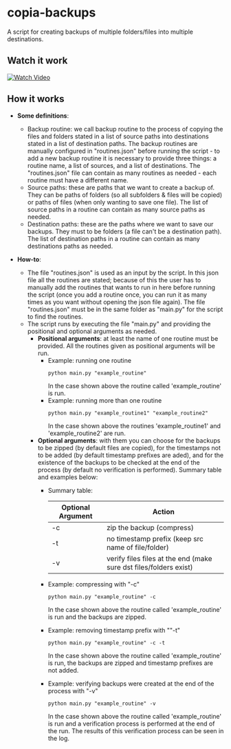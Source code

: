 # copia-backups

A script for creating backups of multiple folders/files into multiple destinations.

## Watch it work

[![Watch Video](https://img.youtube.com/vi/CtHMa4s8YBw/0.jpg)](https://www.youtube.com/watch?v=CtHMa4s8YBw)

## How it works

- **Some definitions**:
    - Backup routine: we call backup routine to the process of copying the files and folders stated in a list of source paths into destinations stated in a list of destination paths. The backup routines are manually configured in "routines.json" before running the script - to add a new backup routine it is necessary to provide three things: a routine name, a list of sources, and a list of destinations. The "routines.json" file can contain as many routines as needed - each routine must have a different name.
    - Source paths: these are paths that we want to create a backup of. They can be paths of folders (so all subfolders & files will be copied) or paths of files (when only wanting to save one file). The list of source paths in a routine can contain as many source paths as needed.
    - Destination paths: these are the paths where we want to save our backups. They must to be folders (a file can't be a destination path). The list of destination paths in a routine can contain as many destinations paths as needed.

- **How-to**:
	- The file "routines.json" is used as an input by the script. In this json file all the routines are stated; because of this the user has to manually add the routines that wants to run in here before running the script (once you add a routine once, you can run it as many times as you want without opening the json file again). The file "routines.json" must be in the same folder as "main.py" for the script to find the routines.
	- The script runs by executing the file "main.py" and providing the positional and optional arguments as needed.
		- **Positional arguments**: at least the name of one routine must be provided. All the routines given as positional arguments will be run.
			- Example: running one routine
				```
				python main.py "example_routine"
				```
				In the case shown above the routine called 'example_routine' is run.
			- Example: running more than one routine
				```
				python main.py "example_routine1" "example_routine2"
				```
				In the case shown above the routines 'example_routine1' and 'example_routine2' are  run.
		-	**Optional arguments**: with them you can choose for the backups to be zipped (by default files are copied), for the timestamps not to be added (by default timestamp prefixes are aded), and for the existence of the backups to be checked at the end of the process (by default no verification is performed). Summary table and examples below:
			- Summary table:
			
				Optional Argument | Action
				-------------------|--------------
				-c | zip the backup (compress)
				-t | no timestamp prefix (keep src name of file/folder)
				-v | verify files files at the end (make sure dst files/folders exist)
			
			-	Example: compressing with "-c"
				```
				python main.py "example_routine" -c
				```
				In the case shown above the routine called 'example_routine' is run and the backups are zipped.
			- Example: removing timestamp prefix with ""-t"
				```
				python main.py "example_routine" -c -t
				```
				In the case shown above the routine called 'example_routine' is run, the backups are zipped and timestamp prefixes are not added.					
			- Example: verifying backups were created at the end of the process with "-v"
				```
				python main.py "example_routine" -v
				```
				In the case shown above the routine called 'example_routine' is run and a verification process is performed at the end of the run. The results of this verification process can be seen in the log.
